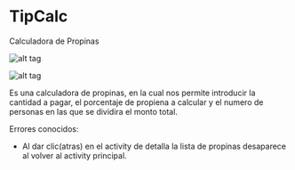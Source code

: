 # TipCalc
Calculadora de Propinas

![alt tag](https://lh3.googleusercontent.com/R2k6Sx9Ky5TnLXJESm2509bgXiuY7yx4xlJ6FzNxaLHdjZCwyo8exQBmwuFfq47zCYbBGSH59G5f7f6U13Z7Sb0PfpEU6_Ndz3Irj1Q8doLVP0qvtZkX9Z4_c08MXE8GV1FT1ua4-XWdI_05jaXKjXWYwDTciezKHLs5Hlo-VF-k8QyF8hVP7LNXmpuYzRiKfI0gmzE139VBpHvvf_LzSMcPrPOPakdZ5M1bbJc470__lbk_PsV7jV7fVMXOBRQ_OYMoJQUfUDaG6qrQzcBceDwXp54nhI6lSTSFuUo9lChj1LmyEhE4xpGM3wfi585eHTs7OHi58XVaY_PZ8wyPqGxXDNshK8_A3xrALli6dYYIev9wbzdAp5Bywf_O4CQ4TuKDAkFzGQAX0lJx_Bk-gzS5qY5n-JgI5Um3gU5QLa7LvkJk6hXdb2bxtQQTLYxqPBvwiy3MsAxs3INQcchabxJWGNd5-fiwSEFFoOUCowX-JZsKRXPsx6X6ArhNW9sSJX3q-NPTi0LpN39YzpfKjHhHeZs7Ve4Gl_c5j3LPgL_67BM9AJa4uzj1lPFZ5-3-7RQ-uAj6RAXKZPI7SVyBdG0a_hJRqeHE=w381-h677-no)

![alt tag](https://lh3.googleusercontent.com/PZL9KreJqPLoPjyav7rCR47YOv3TXxf7npap6YGWkqchLwEsf65_hTQ3VfUEff5Mp-uS_lf3pEIntHjYYf6zV0oT3JYYWsluxQiNAG3OJzB6Jcdx_Vopwd-6NvetYXWDWWLnXdK6HdPviCbt59_IM0ajPoxjLxftym6wCflB_bhcFeWyVsRfsTdT1eo6VtiNTTyXBGCYgf_YsRPKxDHx21az9dGNEPdATWZfdT6Bk36l7oxlkTfYUk0Rg6LA7NYgZLRsHEsQJVDfBNfc3NP6dmJH6C4HA-sDuLtVds5O3qwWD9sfRWjXOgilsFn9BrlNI7tTG5S9nP9dEK2Pyo9bsC4lmSmkK7x1OkXAi4kLr0VvbiPUmx4HViI4_4-wpjWGCRUhYd2FsN7ey6AqXLrpXSPugaB32URzBkRKq7rBuhLe4UuQ45_A4uwaq4KORBk_YKWkq3Ynxwp3bxfYGpLbl7TE0FdR1gdOHUVzkMNy0qLdp5qVho5LwKX8jbs9jZBDeQ9KrFLhB4zMlqPWqfgLy27dEqwIHV6s3EH84k7_8uLuMlw4l7A5Eh6KO_dXiQSaQBW3gfBUS-35zsEdAzPJdl4IAWAUdnSE=w381-h677-no)

Es una calculadora de propinas, en la cual nos permite introducir la cantidad a pagar, el porcentaje de propiena a calcular y el numero de personas en las que se dividira el monto total. 

Errores conocidos:
- Al dar clic(atras) en el activity de detalla la lista de propinas desaparece al volver al activity principal.
